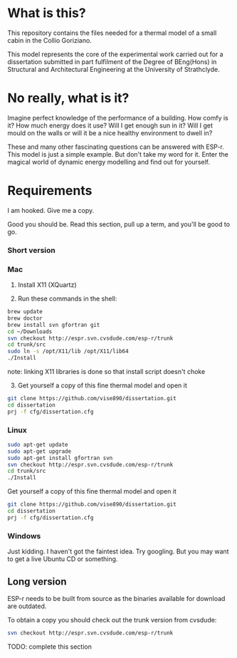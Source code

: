 # What is this?
This repository contains the files needed for a thermal model of a small
cabin in the Collio Goriziano.

This model represents the core of the experimental work carried out for a dissertation
submitted in part fulfilment of the Degree of BEng(Hons) in Structural
and Architectural Engineering at the University of Strathclyde.

# No really, what is it?
Imagine perfect knowledge of the performance of a building. How comfy is
it? How much energy does it use?  Will I get enough sun in it? Will I
get mould on the walls or will it be a nice healthy environment to dwell
in?

These and many other fascinating questions can be answered with ESP-r.
This model is just a simple example. But don't take my word for it.
Enter the magical world of dynamic energy modelling and find out for yourself.

# Requirements
I am hooked. Give me a copy.

Good you should be. Read this section, pull up a term, and you'll be good to go.

### Short version
### Mac
1. Install X11 (XQuartz)

2. Run these commands in the shell:

```bash
brew update
brew doctor
brew install svn gfortran git
cd ~/Downloads
svn checkout http://espr.svn.cvsdude.com/esp-r/trunk
cd trunk/src
sudo ln -s /opt/X11/lib /opt/X11/lib64 
./Install
```
note: linking X11 libraries is done so that install script doesn't choke

3. Get yourself a copy of this fine thermal model and open it

```bash
git clone https://github.com/vise890/dissertation.git
cd dissertation
prj -f cfg/dissertation.cfg
```

### Linux
```bash
sudo apt-get update
sudo apt-get upgrade
sudo apt-get install gfortran svn
svn checkout http://espr.svn.cvsdude.com/esp-r/trunk
cd trunk/src
./Install
```
Get yourself a copy of this fine thermal model and open it
```bash
git clone https://github.com/vise890/dissertation.git
cd dissertation
prj -f cfg/dissertation.cfg
```

### Windows

Just kidding. I haven't got the faintest idea. Try googling. But you may
want to get a live Ubuntu CD or something.

## Long version

ESP-r needs to be built from source as the binaries available for
download are outdated.

To obtain a copy you should check out the trunk version from cvsdude:

```bash
svn checkout http://espr.svn.cvsdude.com/esp-r/trunk
```

TODO: complete this section
